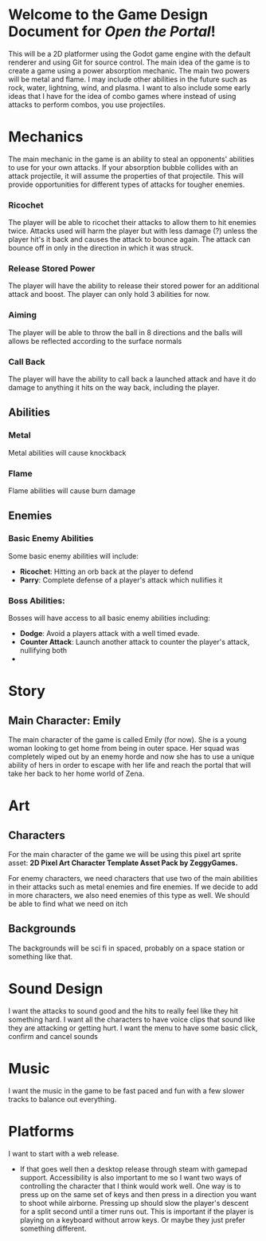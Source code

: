 # Welcome to the Game Design Document for *Open the Portal*!

This will be a 2D platformer using the Godot game engine with the default renderer and using Git for source control. The main idea of the game is to create a game using a power absorption mechanic. The main two powers will be metal and flame. I may include other abilities in the future such as rock, water, lightning, wind, and plasma. 
I want to also include some early ideas that I have for the idea of combo games where instead of using attacks to perform combos, you use projectiles.

# Mechanics

The main mechanic in the game is an ability to steal an opponents' abilities to use for your own attacks. If your absorption bubble collides with an attack projectile, it will assume the properties of that projectile. This will provide opportunities for different types of attacks for tougher enemies. 

### Ricochet

The player will be able to ricochet their attacks to allow them to hit enemies twice. Attacks used will harm the player but with less damage (?) unless the player hit's it back and causes the attack to bounce again. The attack can bounce off in only in the direction in which it was struck.

### Release Stored Power

The player will have the ability to release their stored power for an additional attack and boost. The player can only hold 3 abilities for now. 

### Aiming

The player will be able to throw the ball in 8 directions and the balls will allows be reflected according to the surface normals

### Call Back

The player will have the ability to call back a launched attack and have it do damage to anything it hits on the way back, including the player.

## Abilities

### Metal

Metal abilities will cause knockback

### Flame 

Flame abilities will cause burn damage

## Enemies

### Basic Enemy Abilities

Some basic enemy abilities will include:

- **Ricochet**: Hitting an orb back at the player to defend
- **Parry**: Complete defense of a player's attack which nullifies it

### Boss Abilities:

Bosses will have access to all basic enemy abilities including:
- **Dodge**: Avoid a players attack with a well timed evade.
- **Counter Attack**: Launch another attack to counter the player's attack, nullifying both
- 

# Story
## Main Character: Emily
The main character of the game is called Emily (for now). She is a young woman looking to get home from being in outer space. Her squad was completely wiped out by an enemy horde and now she has to use a unique ability of hers in order to escape with her life and reach the portal that will take her back to her home world of Zena.

# Art
## Characters

For the main character of the game we will be using this pixel art sprite asset: **2D Pixel Art Character Template Asset Pack  by ZeggyGames.**

For enemy characters, we need characters that use two of the main abilities in their attacks such as metal enemies and fire enemies. If we decide to add in more characters, we also need enemies of this type as well. We should be able to find what we need on itch

## Backgrounds
The backgrounds will be sci fi  in spaced, probably on a space station or something like that.

# Sound Design

I want the attacks to sound good and the hits to really feel like they hit something hard. I want all the characters to have voice clips that sound like they are attacking or getting hurt. I want the menu to have some basic click, confirm and cancel sounds

# Music
I want the music in the game to be fast paced and fun with a few slower tracks to balance out everything.

# **Platforms**
I want to start with a web release.
- If that goes well then a desktop release through steam with gamepad support.
Accessibility is also important to me so I want two ways of controlling the character that I think would work well. One way is to press up on the same set of keys and then press in a direction you want to shoot while airborne. Pressing up should slow the player's descent for a split second until a timer runs out. This is important if the player is playing on a keyboard without arrow keys. Or maybe they just prefer something different.
